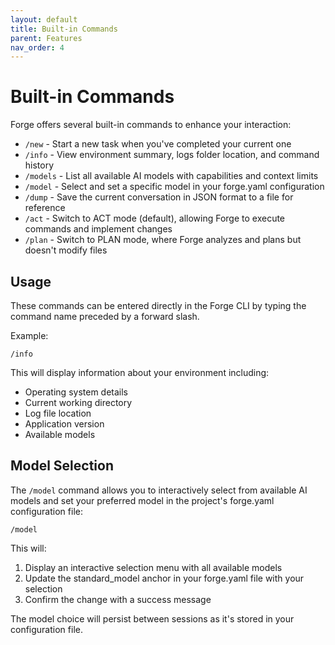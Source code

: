 ```yaml
---
layout: default
title: Built-in Commands
parent: Features
nav_order: 4
---
```


# Built-in Commands

Forge offers several built-in commands to enhance your interaction:

- `/new` - Start a new task when you've completed your current one
- `/info` - View environment summary, logs folder location, and command history
- `/models` - List all available AI models with capabilities and context limits
- `/model` - Select and set a specific model in your forge.yaml configuration
- `/dump` - Save the current conversation in JSON format to a file for reference
- `/act` - Switch to ACT mode (default), allowing Forge to execute commands and implement changes
- `/plan` - Switch to PLAN mode, where Forge analyzes and plans but doesn't modify files

## Usage

These commands can be entered directly in the Forge CLI by typing the command name preceded by a forward slash.

Example:
```
/info
```

This will display information about your environment including:
- Operating system details
- Current working directory
- Log file location
- Application version
- Available models

## Model Selection

The `/model` command allows you to interactively select from available AI models and set your preferred model in the project's forge.yaml configuration file:

```
/model
```

This will:
1. Display an interactive selection menu with all available models
2. Update the standard_model anchor in your forge.yaml file with your selection
3. Confirm the change with a success message

The model choice will persist between sessions as it's stored in your configuration file.

